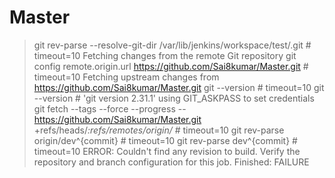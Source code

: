 # Master
> git rev-parse --resolve-git-dir /var/lib/jenkins/workspace/test/.git # timeout=10
Fetching changes from the remote Git repository
 > git config remote.origin.url https://github.com/Sai8kumar/Master.git # timeout=10
Fetching upstream changes from https://github.com/Sai8kumar/Master.git
 > git --version # timeout=10
 > git --version # 'git version 2.31.1'
using GIT_ASKPASS to set credentials 
 > git fetch --tags --force --progress -- https://github.com/Sai8kumar/Master.git +refs/heads/*:refs/remotes/origin/* # timeout=10
 > git rev-parse origin/dev^{commit} # timeout=10
 > git rev-parse dev^{commit} # timeout=10
ERROR: Couldn't find any revision to build. Verify the repository and branch configuration for this job.
Finished: FAILURE
